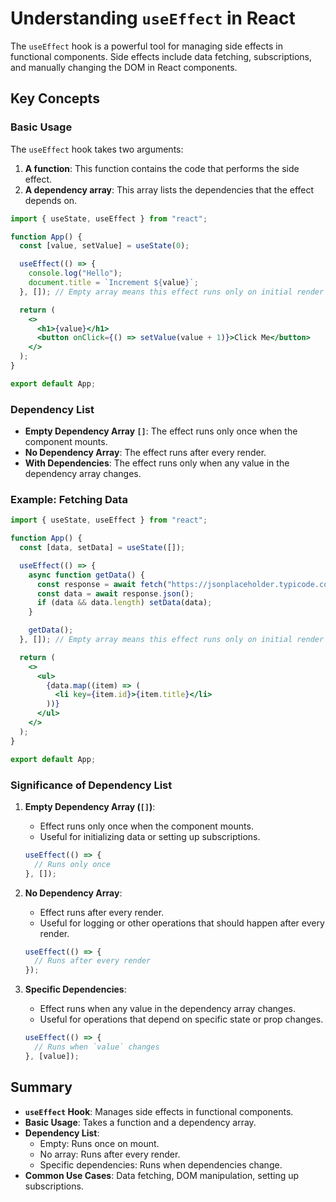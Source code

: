 # Understanding `useEffect` in React

The `useEffect` hook is a powerful tool for managing side effects in functional components. Side effects include data fetching, subscriptions, and manually changing the DOM in React components.

## Key Concepts

### Basic Usage

The `useEffect` hook takes two arguments:
1. **A function**: This function contains the code that performs the side effect.
2. **A dependency array**: This array lists the dependencies that the effect depends on.

```jsx
import { useState, useEffect } from "react";

function App() {
  const [value, setValue] = useState(0);

  useEffect(() => {
    console.log("Hello");
    document.title = `Increment ${value}`;
  }, []); // Empty array means this effect runs only on initial render

  return (
    <>
      <h1>{value}</h1>
      <button onClick={() => setValue(value + 1)}>Click Me</button>
    </>
  );
}

export default App;
```

### Dependency List

- **Empty Dependency Array `[]`**: The effect runs only once when the component mounts.
- **No Dependency Array**: The effect runs after every render.
- **With Dependencies**: The effect runs only when any value in the dependency array changes.

### Example: Fetching Data

```jsx
import { useState, useEffect } from "react";

function App() {
  const [data, setData] = useState([]);

  useEffect(() => {
    async function getData() {
      const response = await fetch("https://jsonplaceholder.typicode.com/posts");
      const data = await response.json();
      if (data && data.length) setData(data);
    }

    getData();
  }, []); // Empty array means this effect runs only on initial render

  return (
    <>
      <ul>
        {data.map((item) => (
          <li key={item.id}>{item.title}</li>
        ))}
      </ul>
    </>
  );
}

export default App;
```

### Significance of Dependency List

1. **Empty Dependency Array (`[]`)**: 
   - Effect runs only once when the component mounts.
   - Useful for initializing data or setting up subscriptions.
   
   ```jsx
   useEffect(() => {
     // Runs only once
   }, []);
   ```

2. **No Dependency Array**:
   - Effect runs after every render.
   - Useful for logging or other operations that should happen after every render.
   
   ```jsx
   useEffect(() => {
     // Runs after every render
   });
   ```

3. **Specific Dependencies**:
   - Effect runs when any value in the dependency array changes.
   - Useful for operations that depend on specific state or prop changes.
   
   ```jsx
   useEffect(() => {
     // Runs when `value` changes
   }, [value]);
   ```

## Summary

- **`useEffect` Hook**: Manages side effects in functional components.
- **Basic Usage**: Takes a function and a dependency array.
- **Dependency List**:
  - Empty: Runs once on mount.
  - No array: Runs after every render.
  - Specific dependencies: Runs when dependencies change.
- **Common Use Cases**: Data fetching, DOM manipulation, setting up subscriptions.
